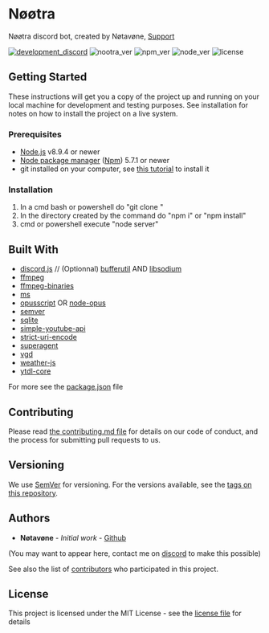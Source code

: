 # Nøøtra

Nøøtra discord bot, created by Nøtavøne, [Support](http://discord.gg/VucSArh)

[![development_discord](https://discordapp.com/api/guilds/416532107939151872/widget.png?style=shield)](https://discord.gg/cSejg) ![nootra_ver](https://img.shields.io/badge/Nøøtra-0.20.8-blue.svg) ![npm_ver](https://img.shields.io/badge/npm-5.7.1-blue.svg) ![node_ver](https://img.shields.io/badge/node-8.9.4-blue.svg) ![license](https://img.shields.io/badge/license-MIT-red.svg)

## Getting Started

These instructions will get you a copy of the project up and running on your local machine for development and testing purposes. See installation for notes on how to install the project on a live system.

### Prerequisites

* [Node.js](https://nodejs.org/en/download/) v8.9.4 or newer
* [Node package manager](https://www.npmjs.com/get-npm) ([Npm](https://www.npmjs.com/get-npm)) 5.7.1 or newer
* git installed on your computer, see [this tutorial](https://git-scm.com/book/en/v2/Getting-Started-Installing-Git) to install it

### Installation

1. In a cmd bash or powershell do "git clone [](https://github.com/Notavone/nootra)"
2. In the directory created by the command do "npm i" or "npm install"
3. cmd or powershell execute "node server"

## Built With

* [discord.js](https://www.npmjs.com/package/discord.js) // (Optionnal) [bufferutil](https://www.npmjs.com/package/bufferutil) AND [libsodium](https://www.npmjs.com/package/libsodium)
* [ffmpeg](https://www.npmjs.com/package/ffmpeg)
* [ffmpeg-binaries](https://www.npmjs.com/package/ffmpeg-binaries)
* [ms](https://www.npmjs.com/package/ms)
* [opusscript](https://www.npmjs.com/package/opusscript) OR [node-opus](https://www.npmjs.com/package/node-opus)
* [semver](https://www.npmjs.com/package/semver)
* [sqlite](https://www.npmjs.com/package/sqlite)
* [simple-youtube-api](https://www.npmjs.com/package/simple-youtube-api)
* [strict-uri-encode](https://www.npmjs.com/package/strict-uri-encode)
* [superagent](https://www.npmjs.com/package/superagent)
* [vgd](https://www.npmjs.com/package/vgd)
* [weather-js](https://www.npmjs.com/package/weather-js)
* [ytdl-core](https://www.npmjs.com/package/ytdl-core)

For more see the [package.json](package.json) file

## Contributing

Please read [the contributing.md file](CONTRIBUTING.md) for details on our code of conduct, and the process for submitting pull requests to us.

## Versioning

We use [SemVer](http://semver.org/) for versioning. For the versions available, see the [tags on this repository](https://github.com/notavone/nootra/tags).

## Authors

* **Nøtavøne** - *Initial work* - [Github](https://github.com/notavone)

(You may want to appear here, contact me on [discord](http://discord.gg/VucSArh) to make this possible)

See also the list of [contributors](https://github.com/notavone/nootra/contributors) who participated in this project.

## License

This project is licensed under the MIT License - see the [license file](LICENSE) for details

